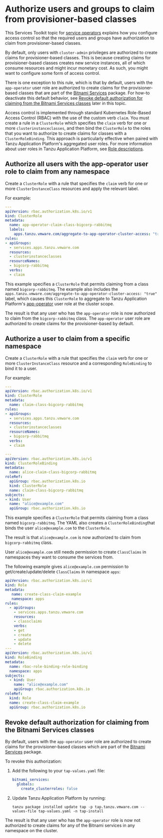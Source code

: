 # Authorize users and groups to claim from provisioner-based classes

This Services Toolkit topic for [service operators](../reference/terminology-and-user-roles.hbs.md#so)
explains how you configure access control so that the required users and groups have authorization to
claim from provisioner-based classes.

By default, only users with `cluster-admin` privileges are authorized to create claims for
provisioner-based classes.
This is because creating claims for provisioner-based classes creates new service instances,
all of which consume resources and might incur monetary cost.
As such, you might want to configure some form of access control.

There is one exception to this rule, which is that by default, users with the `app-operator`
user role are authorized to create claims for the provisioner-based classes that are part of the
[Bitnami Services](../../bitnami-services/about.hbs.md) package.
For how-to deactivate this default behavior, see
[Revoke default authorization for claiming from the Bitnami Services classes](#bitnami-services)
later in this topic.

Access control is implemented through standard Kubernetes Role-Based Access Control (RBAC) with
the use of the custom verb `claim`.
You must create a rule in a `ClusterRole` which specifies the `claim` verb for one or
more `clusterinstanceclasses`, and then bind the `ClusterRole` to the roles that you want to
authorize to create claims for classes with a `ClusterRoleBinding`.
This approach is particularly effective when paired with Tanzu Application Platform's aggregated user roles.
For more information about user roles in Tanzu Application Platform, see
[Role descriptions](../../authn-authz/role-descriptions.html).

## <a id="auth-all-users"></a> Authorize all users with the app-operator user role to claim from any namespace

Create a `ClusterRole` with a rule that specifies the `claim` verb for one or more `ClusterInstanceClass`
resources and apply the relevant label.

For example:

```yaml
---
apiVersion: rbac.authorization.k8s.io/v1
kind: ClusterRole
metadata:
  name: app-operator-claim-class-bigcorp-rabbitmq
  labels:
    apps.tanzu.vmware.com/aggregate-to-app-operator-cluster-access: "true"
rules:
- apiGroups:
  - services.apps.tanzu.vmware.com
  resources:
  - clusterinstanceclasses
  resourceNames:
  - bigcorp-rabbitmq
  verbs:
  - claim
```

This example specifies a `ClusterRole` that permits claiming from a class named `bigcorp-rabbitmq`.
The example also includes the `apps.tanzu.vmware.com/aggregate-to-app-operator-cluster-access: "true"` label,
which causes this `ClusterRole` to aggregate to Tanzu Application Platform's [app-operator](../../authn-authz/role-descriptions.html#app-operator)
user role at the cluster scope.

The result is that any user who has the `app-operator` role is now authorized
to claim from the `bigcorp-rabbitmq` class. The `app-operator`
user role are authorized to create claims for the provisioner-based by default.

## <a id="auth-one-user"></a> Authorize a user to claim from a specific namespace

Create a `ClusterRole` with a rule that specifies the `claim` verb for one or more `ClusterInstanceClass`
resource and a corresponding `RoleBinding` to bind it to a user.

For example:

```yaml
---
apiVersion: rbac.authorization.k8s.io/v1
kind: ClusterRole
metadata:
  name: claim-class-bigcorp-rabbitmq
rules:
- apiGroups:
  - services.apps.tanzu.vmware.com
  resources:
  - clusterinstanceclasses
  resourceNames:
  - bigcorp-rabbitmq
  verbs:
  - claim

---
apiVersion: rbac.authorization.k8s.io/v1
kind: ClusterRoleBinding
metadata:
  name: alice-claim-class-bigcorp-rabbitmq
roleRef:
  apiGroup: rbac.authorization.k8s.io
  kind: ClusterRole
  name: claim-class-bigcorp-rabbitmq
subjects:
- kind: User
  name: "alice@example.com"
  apiGroup: rbac.authorization.k8s.io
```

This example specifies a `ClusterRole` that permits claiming from a class named `bigcorp-rabbitmq`.
The YAML also creates a `ClusterRoleBinding`that binds the user
`alice@example.com` to the `ClusterRole`.

The result is that `alice@example.com` is now authorized to claim from
`bigcorp-rabbitmq` class.

User `alice@example.com` still needs permission to create `ClassClaims` in namespaces
they want to consume the services from.

The following example gives `alice@example.com` permission to get/create/update/delete `ClassClaims` in namespace `apps`:

```yaml
apiVersion: rbac.authorization.k8s.io/v1
kind: Role
metadata:
   name: create-class-claim-example
   namespace: apps
rules:
  - apiGroups:
    - services.apps.tanzu.vmware.com
    resources:
    - classclaims
    verbs:
    - get
    - create
    - update
    - delete
---
apiVersion: rbac.authorization.k8s.io/v1
kind: RoleBinding
metadata:
  name: rbac-role-binding-role-binding
  namespace: apps
subjects:
  - kind: User
    name: "alice@example.com"
    apiGroup: rbac.authorization.k8s.io
roleRef:
  kind: Role
  name: create-class-claim-example
  apiGroup: rbac.authorization.k8s.io
```

## <a id="bitnami-services"></a> Revoke default authorization for claiming from the Bitnami Services classes

By default, users with the `app-operator` user role are authorized to create claims for the
provisioner-based classes which are part of the [Bitnami Services](../../bitnami-services/about.hbs.md) package.

To revoke this authorization:

1. Add the following to your `tap-values.yaml` file:

    ```yaml
    bitnami_services:
      globals:
        create_clusterroles: false
    ```

1. Update Tanzu Application Platform by running:

    ```console
    tanzu package installed update tap -p tap.tanzu.vmware.com --values-file tap-values.yaml -n tap-install
    ```

The result is that any user who has the `app-operator` role is now not authorized to create claims
for any of the Bitnami services in any namespace on the cluster.
